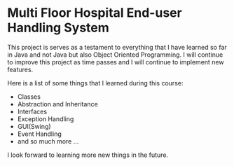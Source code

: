 # Multi Floor Hospital End-user Handling System
This project is serves as a testament to everything that I have learned so far in Java and not Java but also Object Oriented Programming. I will continue to improve this project as time passes and I will continue to implement new features.

Here is a list of some things that I learned during this course:
<ul>
  <li>Classes</li>
  <li>Abstraction and Inheritance</li>
  <li>Interfaces</li>
  <li>Exception Handling</li>
  <li>GUI(Swing)</li>
  <li>Event Handling</li>
  <li>and so much more ...</li>
</ul>

I look forward to learning more new things in the future.
